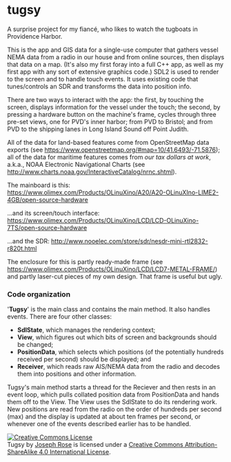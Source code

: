 # tugsy
A surprise project for my fiancé, who likes to watch the tugboats in Providence Harbor.

This is the app and GIS data for a single-use computer that gathers vessel NEMA data from a radio in our house and from online sources, then displays that data on a map. (It's also my first foray into a full C++ app, as well as my first app with any sort of extensive graphics code.) SDL2 is used to render to the screen and to handle touch events. It uses existing code that tunes/controls an SDR and transforms the data into position info.

There are two ways to interact with the app: the first, by touching the screen, displays information for the vessel under the touch; the second, by pressing a hardware button on the machine's frame, cycles through three pre-set views, one for PVD's inner harbor; from PVD to Bristol; and from PVD to the shipping lanes in Long Island Sound off Point Judith.

All of the data for land-based features come from OpenStreetMap data exports (see https://www.openstreetmap.org/#map=10/41.6493/-71.5876); all of the data for maritime features comes from *our tax dollars at work*, a.k.a., NOAA Electronic Navigational Charts (see http://www.charts.noaa.gov/InteractiveCatalog/nrnc.shtml).

The mainboard is this: https://www.olimex.com/Products/OLinuXino/A20/A20-OLinuXIno-LIME2-4GB/open-source-hardware

...and its screen/touch interface: https://www.olimex.com/Products/OLinuXino/LCD/LCD-OLinuXino-7TS/open-source-hardware

...and the SDR: http://www.nooelec.com/store/sdr/nesdr-mini-rtl2832-r820t.html

The enclosure for this is partly ready-made frame (see https://www.olimex.com/Products/OLinuXino/LCD/LCD7-METAL-FRAME/) and partly laser-cut pieces of my own design. That frame is useful but ugly.

### Code organization
'**Tugsy**' is the main class and contains the main method. It also handles events. There are four other classes:

* **SdlState**, which manages the rendering context;
* **View**, which figures out which bits of screen and backgrounds should be changed;
* **PositionData**, which selects which positions (of the potentially hundreds received per second) should be displayed; and
* **Receiver**, which reads raw AIS/NEMA data from the radio and decodes them into positions and other information.

Tugsy's main method starts a thread for the Reciever and then rests in an event loop, which pulls collated position data from PositionData and hands them off to the View. The View uses the SdlState to do its rendering work. New positions are read from the radio on the order of hundreds per second (max) and the display is updated at about ten frames per second, or whenever one of the events described earlier has to be handled.

<a rel="license" href="http://creativecommons.org/licenses/by-sa/4.0/"><img alt="Creative Commons License" style="border-width:0" src="https://i.creativecommons.org/l/by-sa/4.0/88x31.png" /></a><br /><span xmlns:dct="http://purl.org/dc/terms/" property="dct:title">Tugsy</span> by <a xmlns:cc="http://creativecommons.org/ns#" href="https://github.com/joemadeus/tugsy" property="cc:attributionName" rel="cc:attributionURL">Joseph Rose</a> is licensed under a <a rel="license" href="http://creativecommons.org/licenses/by-sa/4.0/">Creative Commons Attribution-ShareAlike 4.0 International License</a>.
